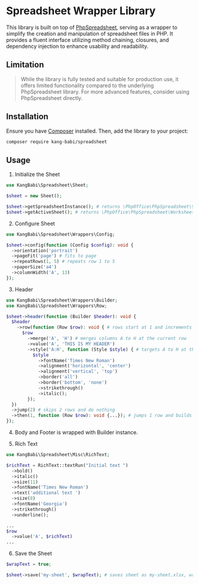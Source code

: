# Spreadsheet Wrapper Library

This library is built on top of [PhpSpreadsheet](https://github.com/PHPOffice/PhpSpreadsheet), serving as a wrapper to simplify the creation and manipulation of spreadsheet files in PHP.
It provides a fluent interface utilizing method chaining, closures, and dependency injection to enhance usability and readability.

## Limitation

> While the library is fully tested and suitable for production use, it offers limited functionality compared to the underlying PhpSpreadsheet library. For more advanced features, consider using PhpSpreadsheet directly.

## Installation

Ensure you have [Composer](https://getcomposer.org/) installed. Then, add the library to your project:

```bash
composer require kang-babi/spreadsheet
```

## Usage

1. Initialize the Sheet

```php
use KangBabi\Spreadsheet\Sheet;

$sheet = new Sheet();

$sheet->getSpreadsheetInstance(); # returns \PhpOffice\PhpSpreadsheet\Spreadsheet instance
$sheet->getActiveSheet(); # returns \PhpOffice\PhpSpreadsheet\Worksheet\Worksheet instance
```

2. Configure Sheet

```php
use KangBabi\Spreadsheet\Wrappers\Config;

$sheet->config(function (Config $config): void {
  ->orientation('portrait')
  ->pageFit('page') # fits to page
  ->repeatRows(1, 5) # repeats row 1 to 5
  ->paperSize('a4')
  ->columnWidth('A', 13)
});
```

3. Header

```php
use KangBabi\Spreadsheet\Wrappers\Builder;
use KangBabi\Spreadsheet\Wrappers\Row;

$sheet->header(function (Builder $header): void {
  $header
    ->row(function (Row $row): void { # rows start at 1 and increments per row chain
      $row
        ->merge('A', 'H') # merges columns A to H at the current row
        ->value('A', 'THIS IS MY HEADER')
        ->style('A:H', function (Style $style) { # targets A to H at the current row
          $style
            ->fontName('Times New Roman')
            ->alignment('horizontal', 'center')
            ->alignment('vertical', 'top')
            ->border('all')
            ->border('bottom', 'none')
            ->strikethrough()
            ->italic();
        });
  })
  ->jump(2) # skips 2 rows and do nothing
  ->then(1, function (Row $row): void {...}); # jumps 1 row and builds row
});
```

4. Body and Footer is wrapped with Builder instance.

5. Rich Text

```php
use KangBabi\Spreadsheet\Misc\RichText;

$richText = RichText::textRun("Initial text ")
  ->bold()
  ->italic()
  ->size(11)
  ->fontName('Times New Roman')
  ->text('additional text ')
  ->size(8)
  ->fontName('Georgia')
  ->strikethrough()
  ->underline();

...
$row
  ->value('A', $richText)
...
```

6. Save the Sheet

```php
$wrapText = true;

$sheet->save('my-sheet', $wrapText); # saves sheet as my-sheet.xlsx, wrap text is enabled by default
```
